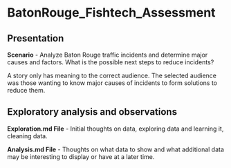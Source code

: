 # BatonRouge_Fishtech_Assessment

## Presentation
**Scenario** - Analyze Baton Rouge traffic incidents and determine major causes and factors. What is the possible next steps to reduce incidents?

A story only has meaning to the correct audience. The selected audience was those wanting to know major causes of incidents to form solutions to reduce them.

## Exploratory analysis and observations

**Exploration.md File** - Initial thoughts on data, exploring data and learning it, cleaning data.

**Analysis.md File** - Thoughts on what data to show and what additional data may be interesting to display or have at a later time.
